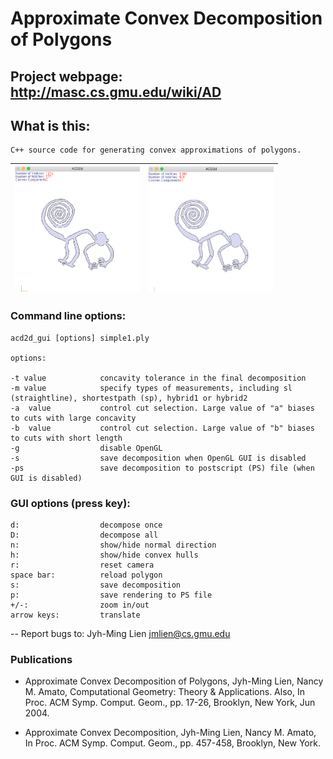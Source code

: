 # Approximate Convex Decomposition of Polygons

## Project webpage: http://masc.cs.gmu.edu/wiki/AD

## What is this:

    C++ source code for generating convex approximations of polygons.

<img src="figs/nazca-monkey-before.png" width="200" /> | <img src="figs/nazca-monkey-after.png" width="200" /> 
:---: | :---: 

### Command line options:

    acd2d_gui [options] simple1.ply

    options:

    -t value            concavity tolerance in the final decomposition
    -m value            specify types of measurements, including sl (straightline), shortestpath (sp), hybrid1 or hybrid2
    -a  value           control cut selection. Large value of "a" biases to cuts with large concavity
    -b  value           control cut selection. Large value of "b" biases to cuts with short length
    -g                  disable OpenGL 
    -s                  save decomposition when OpenGL GUI is disabled
    -ps                 save decomposition to postscript (PS) file (when GUI is disabled)

### GUI options (press key):

    d:                  decompose once
    D:                  decompose all
    n:                  show/hide normal direction 
    h:                  show/hide convex hulls
    r:                  reset camera
    space bar:          reload polygon
    s:                  save decomposition
    p:                  save rendering to PS file
    +/-:                zoom in/out
    arrow keys:         translate
    

-- Report bugs to: Jyh-Ming Lien jmlien@cs.gmu.edu


### Publications

- Approximate Convex Decomposition of Polygons, Jyh-Ming Lien, Nancy M. Amato, Computational Geometry: Theory & Applications. Also, In Proc. ACM Symp. Comput. Geom., pp. 17-26, Brooklyn, New York, Jun 2004. 

- Approximate Convex Decomposition, Jyh-Ming Lien, Nancy M. Amato, In Proc. ACM Symp. Comput. Geom., pp. 457-458, Brooklyn, New York.
